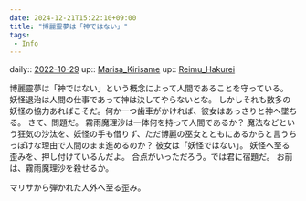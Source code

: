 ```yaml
---
date: 2024-12-21T15:22:10+09:00
title: "博麗靈夢は「神ではない」"
tags:
 - Info
---
```


daily:: [2022-10-29](Daily_Note/2022-10-29.md)
up:: [Marisa_Kirisame](../Bar/Novel/Touhou_Project/Marisa_Kirisame.md)
up:: [Reimu_Hakurei](../Bar/Novel/Touhou_Project/Reimu_Hakurei.md)

博麗靈夢は「神ではない」という概念によって人間であることを守っている。
妖怪退治は人間の仕事であって神は決してやらないとな。
しかしそれも数多の妖怪の協力あればこそだ。何か一つ歯車がかければ、彼女はあっさりと神へ墜ちる。
さて、問題だ。
霧雨魔理沙は一体何を持って人間であるか？
魔法などという狂気の沙汰を、妖怪の手も借りず、ただ博麗の巫女とともにあるからと言うちっぽけな理由で人間のまま進めるのか？
彼女は「妖怪ではない」。
妖怪へ至る歪みを、押し付けているんだよ。
合点がいっただろう。では君に宿題だ。
お前は、霧雨魔理沙を殺せるか。

マリサから弾かれた人外へ至る歪み。